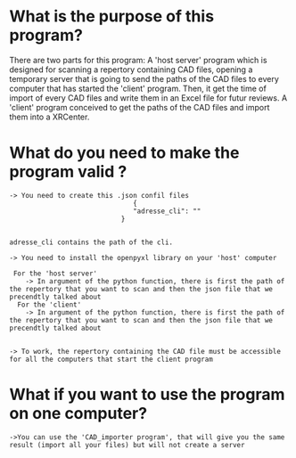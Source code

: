 # What is the purpose of this program?

There are two parts for this program:
	A 'host server' program which is designed for scanning a repertory containing CAD files, opening a temporary server that is going to send the paths of the CAD files to every computer that has started the 'client' program. Then, it get the time of import of every CAD files and write them in an Excel file for futur reviews.
 	A 'client' program conceived to get the paths of the CAD files and import them into a XRCenter.


 # What do you need to make the program valid ?

   	-> You need to create this .json confil files
                            	   {
                           	       "adresse_cli": ""
                          	    }


	adresse_cli contains the path of the cli.

	-> You need to install the openpyxl library on your 'host' computer 
 
	 For the 'host server'
	 	-> In argument of the python function, there is first the path of the repertory that you want to scan and then the json file that we precendtly talked about
	  For the 'client' 
	  	-> In argument of the python function, there is first the path of the repertory that you want to scan and then the json file that we precendtly talked about


	-> To work, the repertory containing the CAD file must be accessible for all the computers that start the client program

# What if you want to use the program on one computer?
	->You can use the 'CAD_importer program', that will give you the same result (import all your files) but will not create a server
